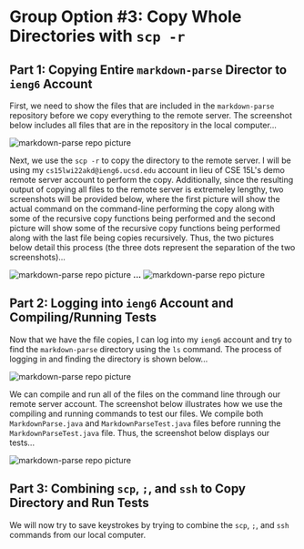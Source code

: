 # Group Option #3: Copy Whole Directories with `scp -r`

## Part 1: Copying Entire `markdown-parse` Director to `ieng6` Account

First, we need to show the files that are included in the `markdown-parse` repository before we copy everything to the remote server. The screenshot below includes all files that are in the repository in the local computer...

![markdown-parse repo picture](https://user-images.githubusercontent.com/81746604/153533655-b7c6fb2f-4fb2-4fbf-a14c-214c7cdf77b5.png)

Next, we use the `scp -r` to copy the directory to the remote server. I will be using my `cs15lwi22akd@ieng6.ucsd.edu` account in lieu of CSE 15L's demo remote server account to perform the copy. Additionally, since the resulting output of copying all files to the remote server is extremeley lengthy, two screenshots will be provided below, where the first picture will show the actual command on the command-line performing the copy along with some of the recursive copy functions being performed and the second picture will show some of the recursive copy functions being performed along with the last file being copies recursively. Thus, the two pictures below detail this process (the three dots represent the separation of the two screenshots)...

![markdown-parse repo picture](https://user-images.githubusercontent.com/81746604/153535172-224aa56b-07f5-4ecb-9ede-66fa0c02caa5.png)
**...**
![markdown-parse repo picture](https://user-images.githubusercontent.com/81746604/153535235-401d2d74-d57a-4dad-9592-72f3ec6c345c.png)


## Part 2: Logging into `ieng6` Account and Compiling/Running Tests

Now that we have the file copies, I can log into my `ieng6` account and try to find the `markdown-parse` directory using the `ls` command. The process of logging in and finding the directory is shown below...

![markdown-parse repo picture](https://user-images.githubusercontent.com/81746604/153535854-91e1d556-945f-4f33-ae68-d1f076a107f8.png)

We can compile and run all of the files on the command line through our remote server account. The screenshot below illustrates how we use the compiling and running commands to test our files. We compile both `MarkdownParse.java` and `MarkdownParseTest.java` files before running the `MarkdownParseTest.java` file. Thus, the screenshot below displays our tests...

![markdown-parse repo picture](https://user-images.githubusercontent.com/81746604/153539047-0f859ef2-4205-45c1-b71e-a4844bfe7257.png)


## Part 3: Combining `scp`, `;`, and `ssh` to Copy Directory and Run Tests

We will now try to save keystrokes by trying to combine the `scp`, `;`, and `ssh` commands from our local computer.



